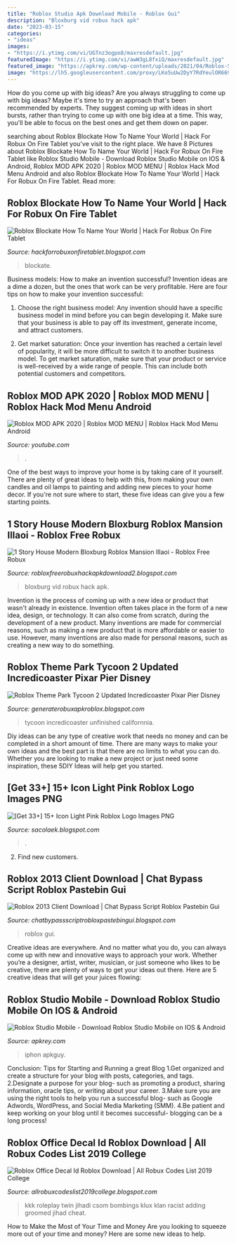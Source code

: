 ```yaml
---
title: "Roblox Studio Apk Download Mobile - Roblox Gui"
description: "Bloxburg vid robux hack apk"
date: "2023-03-15"
categories:
- "ideas"
images:
- "https://i.ytimg.com/vi/UGTnz3ogpo8/maxresdefault.jpg"
featuredImage: "https://i.ytimg.com/vi/awW3gL8fxiQ/maxresdefault.jpg"
featured_image: "https://apkrey.com/wp-content/uploads/2021/04/Roblox-Studio-Mobile.jpg"
image: "https://lh5.googleusercontent.com/proxy/LKo5uUw2DyY7RdYeulOR669Qo1vCEkuSMf6Xzge2txtp0MPTSpN9x2EpOdOTXlUa94jxjE5djwMQQi_WPDZkUQjlJssHNi3hI469KF81y1Piqm1gkYwvkZSAJFKZHL5IxOP-oizTqBeX=w1200-h630-p-k-no-nu"
---
```



How do you come up with big ideas?
Are you always struggling to come up with big ideas? Maybe it's time to try an approach that's been recommended by experts. They suggest coming up with ideas in short bursts, rather than trying to come up with one big idea at a time. This way, you'll be able to focus on the best ones and get them down on paper.

	

		
searching about Roblox Blockate How To Name Your World | Hack For Robux On Fire Tablet you've visit to the right place. We have 8 Pictures about Roblox Blockate How To Name Your World | Hack For Robux On Fire Tablet like Roblox Studio Mobile - Download Roblox Studio Mobile on IOS &amp; Android, Roblox MOD APK 2020 | Roblox MOD MENU | Roblox Hack Mod Menu Android and also Roblox Blockate How To Name Your World | Hack For Robux On Fire Tablet. Read more:
		
    
## Roblox Blockate How To Name Your World | Hack For Robux On Fire Tablet

<img loading=lazy src="https://vignette.wikia.nocookie.net/blockate/images/3/3e/WheatEffect.PNG/revision/latest?cb=20181013001748" onerror="this.onerror=null;this.src='https://tse2.mm.bing.net/th?id=OIP.lcsYVKRb9D34Lezi2DcDHAHaEt&amp;pid=15.1';" alt="Roblox Blockate How To Name Your World | Hack For Robux On Fire Tablet">

_Source: hackforrobuxonfiretablet.blogspot.com_

>blockate. 

	

Business models: How to make an invention successful?
Invention ideas are a dime a dozen, but the ones that work can be very profitable. Here are four tips on how to make your invention successful:
1. Choose the right business model: Any invention should have a specific business model in mind before you can begin developing it. Make sure that your business is able to pay off its investment, generate income, and attract customers.

2. Get market saturation: Once your invention has reached a certain level of popularity, it will be more difficult to switch it to another business model. To get market saturation, make sure that your product or service is well-received by a wide range of people. This can include both potential customers and competitors.


    
## Roblox MOD APK 2020 | Roblox MOD MENU | Roblox Hack Mod Menu Android

<img loading=lazy src="https://i.ytimg.com/vi/UGTnz3ogpo8/maxresdefault.jpg" onerror="this.onerror=null;this.src='https://tse3.mm.bing.net/th?id=OIP.-53AIFGnE75cYCJs41tWOQHaEK&amp;pid=15.1';" alt="Roblox MOD APK 2020 | Roblox MOD MENU | Roblox Hack Mod Menu Android">

_Source: youtube.com_

>. 

	

One of the best ways to improve your home is by taking care of it yourself. There are plenty of great ideas to help with this, from making your own candles and oil lamps to painting and adding new pieces to your home decor. If you're not sure where to start, these five ideas can give you a few starting points.

    
## 1 Story House Modern Bloxburg Roblox Mansion Illaoi - Roblox Free Robux

<img loading=lazy src="https://i.ytimg.com/vi/awW3gL8fxiQ/maxresdefault.jpg" onerror="this.onerror=null;this.src='https://tse4.mm.bing.net/th?id=OIP.adx8EdtlMbi0jvUCO5wf4QHaEK&amp;pid=15.1';" alt="1 Story House Modern Bloxburg Roblox Mansion Illaoi - Roblox Free Robux">

_Source: robloxfreerobuxhackapkdownload2.blogspot.com_

>bloxburg vid robux hack apk. 

	

Invention is the process of coming up with a new idea or product that wasn't already in existence. Invention often takes place in the form of a new idea, design, or technology. It can also come from scratch, during the development of a new product. Many inventions are made for commercial reasons, such as making a new product that is more affordable or easier to use. However, many inventions are also made for personal reasons, such as creating a new way to do something.

    
## Roblox Theme Park Tycoon 2 Updated Incredicoaster Pixar Pier Disney

<img loading=lazy src="https://i.ytimg.com/vi/v__pUE7F_Vo/sddefault.jpg" onerror="this.onerror=null;this.src='https://tse1.mm.bing.net/th?id=OIP.svfuTeWd6kOuA3HEA_ud2AHaFj&amp;pid=15.1';" alt="Roblox Theme Park Tycoon 2 Updated Incredicoaster Pixar Pier Disney">

_Source: generaterobuxapkroblox.blogspot.com_

>tycoon incredicoaster unfinished californnia. 

	

Diy ideas can be any type of creative work that needs no money and can be completed in a short amount of time. There are many ways to make your own ideas and the best part is that there are no limits to what you can do. Whether you are looking to make a new project or just need some inspiration, these 5DIY Ideas will help get you started.

    
## [Get 33+] 15+ Icon Light Pink Roblox Logo Images PNG

<img loading=lazy src="https://lh5.googleusercontent.com/proxy/LKo5uUw2DyY7RdYeulOR669Qo1vCEkuSMf6Xzge2txtp0MPTSpN9x2EpOdOTXlUa94jxjE5djwMQQi_WPDZkUQjlJssHNi3hI469KF81y1Piqm1gkYwvkZSAJFKZHL5IxOP-oizTqBeX=w1200-h630-p-k-no-nu" onerror="this.onerror=null;this.src='https://tse2.mm.bing.net/th?id=OIP.EMX3fZW3y9B7HQ5g6jmNJgAAAA&amp;pid=15.1';" alt="[Get 33+] 15+ Icon Light Pink Roblox Logo Images PNG">

_Source: sacolaek.blogspot.com_

>. 

	

2. Find new customers.

    
## Roblox 2013 Client Download | Chat Bypass Script Roblox Pastebin Gui

<img loading=lazy src="https://i.ytimg.com/vi/-EMK1_7FZTk/maxresdefault.jpg" onerror="this.onerror=null;this.src='https://tse4.mm.bing.net/th?id=OIP.RKf1qrINkgSydUMV6mwgMgHaEK&amp;pid=15.1';" alt="Roblox 2013 Client Download | Chat Bypass Script Roblox Pastebin Gui">

_Source: chatbypassscriptrobloxpastebingui.blogspot.com_

>roblox gui. 

	

Creative ideas are everywhere. And no matter what you do, you can always come up with new and innovative ways to approach your work. Whether you’re a designer, artist, writer, musician, or just someone who likes to be creative, there are plenty of ways to get your ideas out there. Here are 5 creative ideas that will get your juices flowing: 

    
## Roblox Studio Mobile - Download Roblox Studio Mobile On IOS &amp; Android

<img loading=lazy src="https://apkrey.com/wp-content/uploads/2021/04/Roblox-Studio-Mobile.jpg" onerror="this.onerror=null;this.src='https://tse2.mm.bing.net/th?id=OIP.eOpLWnwt7gmXaZoGezVQjAHaEK&amp;pid=15.1';" alt="Roblox Studio Mobile - Download Roblox Studio Mobile on IOS &amp; Android">

_Source: apkrey.com_

>iphon apkguy. 

	

Conclusion: Tips for Starting and Running a great Blog
1.Get organized and create a structure for your blog with posts, categories, and tags.
2.Designate a purpose for your blog- such as promoting a product, sharing information, oracle tips, or writing about your career. 
3.Make sure you are using the right tools to help you run a successful blog- such as Google Adwords, WordPress, and Social Media Marketing (SMM). 
4.Be patient and keep working on your blog until it becomes successful- blogging can be a long process!

    
## Roblox Office Decal Id Roblox Download | All Robux Codes List 2019 College

<img loading=lazy src="https://lh6.googleusercontent.com/proxy/3dONVyk21Yy1mXq5T9Wvh7hrmNLhYA4aArwEOORK0QLzehohFEAqdrdXCE3vtnhgUoKsbDv3rsdIODtLmoZXa9ScufVWl-TB8Ov_jAUX3Y1lcGItFVrq5-ZSooGT8fPlwj9f16sYt4U_O1uBOM_yCiydFrgkUoftLiWRa3d4pGY=w1200-h630-p-k-no-nu" onerror="this.onerror=null;this.src='https://tse2.mm.bing.net/th?id=OIP.J5NqL3Y7j9Blu0syUapNnQHaEt&amp;pid=15.1';" alt="Roblox Office Decal Id Roblox Download | All Robux Codes List 2019 College">

_Source: allrobuxcodeslist2019college.blogspot.com_

>kkk roleplay twin jihadi csom bombings klux klan racist adding groomed jihad cheat. 

	

How to Make the Most of Your Time and Money
Are you looking to squeeze more out of your time and money? Here are some new ideas to help.

